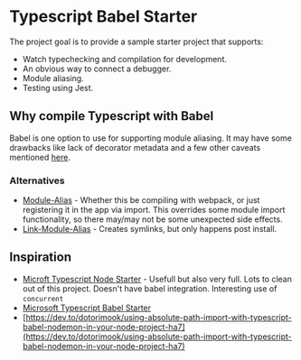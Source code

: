 # Typescript Babel Starter

The project goal is to provide a sample starter project that supports:

* Watch typechecking and compilation for development.
* An obvious way to connect a debugger.
* Module aliasing.
* Testing using Jest.

## Why compile Typescript with Babel

Babel is one option to use for supporting module aliasing. It may have some drawbacks like lack of decorator metadata and a few other caveats mentioned [here](https://devblogs.microsoft.com/typescript/typescript-and-babel-7/).

### Alternatives

* [Module-Alias](https://www.npmjs.com/package/module-alias) - Whether this be compiling with webpack, or just registering it in the app via import. This overrides some module import functionality, so there may/may not be some unexpected side effects.
* [Link-Module-Alias](https://github.com/Rush/link-module-alias) - Creates symlinks, but only happens post install.

## Inspiration

* [Microft Typescript Node Starter](https://github.com/microsoft/TypeScript-Node-Starter/) - Usefull but also very full. Lots to clean out of this project. Doesn't have babel integration. Interesting use of `concurrent`
* [Microsoft Typescript Babel Starter](https://github.com/microsoft/TypeScript-Babel-Starter/)
* [https://dev.to/dotorimook/using-absolute-path-import-with-typescript-babel-nodemon-in-your-node-project-ha7](https://dev.to/dotorimook/using-absolute-path-import-with-typescript-babel-nodemon-in-your-node-project-ha7)
